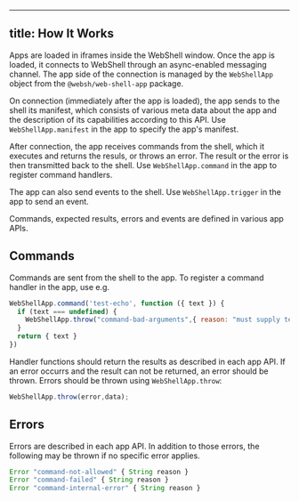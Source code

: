 ----
title: How It Works
----

Apps are loaded in iframes inside the WebShell window. Once the app is loaded, it connects to WebShell through an async-enabled
messaging channel. The app side of the connection is managed by the `WebShellApp` object from the `@websh/web-shell-app` package.

On connection (immediately after the app is loaded), the app sends  to the shell its manifest, which consists of various meta data about the app and the description of its capabilities according to this API. Use `WebShellApp.manifest` in the app to specify the app's manifest.

After connection, the app receives commands from the shell, which it executes and returns the resuls, or throws an error. The result or the error is then transmitted back to the shell. Use `WebShellApp.command` in the app to register command handlers.

The app can also send events to the shell. Use `WebShellApp.trigger` in the app to send an event.

Commands, expected results, errors and events are defined in various app APIs. 

## Commands

Commands are sent from the shell to the app. To register a command handler in the app, use e.g.
````js
WebShellApp.command('test-echo', function ({ text }) {
  if (text === undefined) {
    WebShellApp.throw("command-bad-arguments",{ reason: "must supply text" });
  }
  return { text }
})
````
Handler functions should return the results as described in each app API. If an error occurrs and the result can not be returned, an error should be thrown. Errors should be thrown using `WebShellApp.throw`:
````js
WebShellApp.throw(error,data);
````
## Errors
Errors are described in each app API. In addition to those errors, the following may be thrown if no specific error applies.

````js
Error "command-not-allowed" { String reason }
Error "command-failed" { String reason }
Error "command-internal-error" { String reason }
````